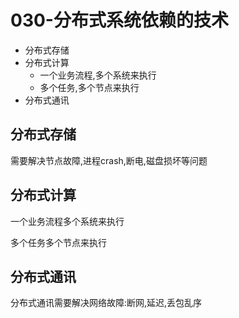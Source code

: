 # 030-分布式系统依赖的技术

- 分布式存储 
- 分布式计算 
  -  一个业务流程,多个系统来执行
  - 多个任务,多个节点来执行
- 分布式通讯

## 分布式存储

 需要解决节点故障,进程crash,断电,磁盘损坏等问题

## 分布式计算

一个业务流程多个系统来执行

多个任务多个节点来执行

## 分布式通讯

分布式通讯需要解决网络故障:断网,延迟,丢包乱序